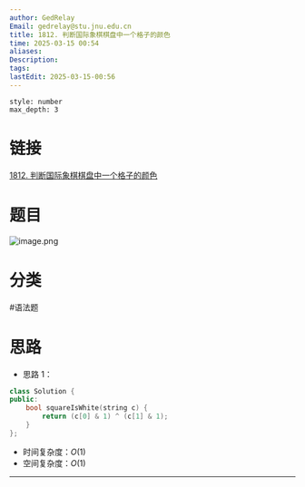 ```yaml
---
author: GedRelay
Email: gedrelay@stu.jnu.edu.cn
title: 1812. 判断国际象棋棋盘中一个格子的颜色
time: 2025-03-15 00:54
aliases: 
Description: 
tags: 
lastEdit: 2025-03-15-00:56
---
```


```toc
style: number
max_depth: 3
```

# 链接
[1812. 判断国际象棋棋盘中一个格子的颜色](https://leetcode.cn/problems/determine-color-of-a-chessboard-square/) 

# 题目
![image.png](https://ged-pic-bed.oss-cn-guangzhou.aliyuncs.com/img/202503150054417.png)


# 分类
#语法题 

# 思路
- 思路 1：


```cpp
class Solution {
public:
    bool squareIsWhite(string c) {
        return (c[0] & 1) ^ (c[1] & 1);
    }
};
```


- 时间复杂度：${O\left( 1 \right)  }$ 
- 空间复杂度：${O\left( 1 \right)  }$ 


---

